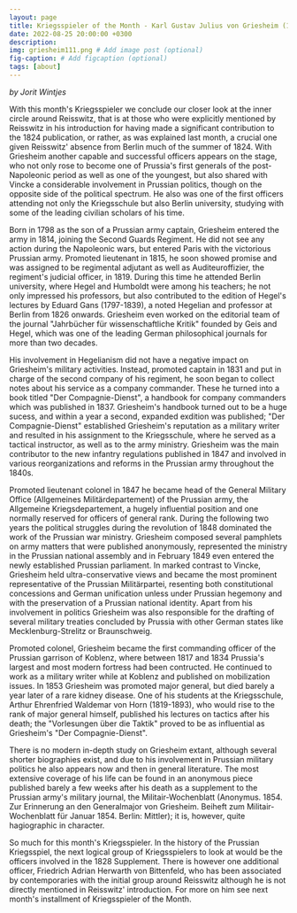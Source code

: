 ```yaml
---
layout: page
title: Kriegsspieler of the Month - Karl Gustav Julius von Griesheim (1798-1854)
date: 2022-08-25 20:00:00 +0300
description: 
img: griesheim111.png # Add image post (optional)
fig-caption: # Add figcaption (optional)
tags: [about]
---
```


*by Jorit Wintjes*



With this month's Kriegsspieler we conclude our closer look at the inner circle around Reisswitz, that is at those who were explicitly mentioned by Reisswitz in his introduction for having made a significant contribution to the 1824 publication, or rather, as was explained last month, a crucial one given Reisswitz' absence from Berlin much of the summer of 1824. With Griesheim another capable and successful officers appears on the stage, who not only rose to become one of Prussia's first generals of the post-Napoleonic period as well as one of the youngest, but also shared with Vincke a considerable involvement in Prussian politics, though on the opposite side of the political spectrum. He also was one of the first officers attending not only the Kriegsschule but also Berlin university, studying with some of the leading civilian scholars of his time.

Born in 1798 as the son of a Prussian army captain, Griesheim entered the army in 1814, joining the Second Guards Regiment. He did not see any action during the Napoleonic wars, but entered Paris with the victorious Prussian army. Promoted lieutenant in 1815, he soon showed promise and was assigned to be regimental adjutant as well as Auditeuroffizier, the regiment's judicial officer, in 1819. During this time he attended Berlin university, where Hegel and Humboldt were among his teachers; he not only impressed his professors, but also contributed to the edition of Hegel's lectures by Eduard Gans (1797-1839), a noted Hegelian and professor at Berlin from 1826 onwards. Griesheim even worked on the editorial team of the journal "Jahrbücher für wissenschaftliche Kritik" founded by Geis and Hegel, which was one of the leading German philosophical journals for more than two decades.

His involvement in Hegelianism did not have a negative impact on Griesheim's military activities. Instead, promoted captain in 1831 and put in charge of the second company of his regiment, he soon began to collect notes about his service as a company commander. These he turned into a book titled "Der Compagnie-Dienst", a handbook for company commanders which was published in 1837. Griesheim's handbook turned out to be a huge sucess, and within a year a second, expanded exdition was published; "Der Compagnie-Dienst" established Griesheim's reputation as a military writer and resulted in his assignment to the Kriegsschule, where he served as a tactical instructor, as well as to the army ministry. Griesheim was the main contributor to the new infantry regulations published in 1847 and involved in various reorganizations and reforms in the Prussian army throughout the 1840s.

Promoted lieutenant colonel in 1847 he became head of the General Military Office (Allgemeines Militärdepartement) of the Prussian army, the Allgemeine Kriegsdepartement, a hugely influential position and one normally reserved for officers of general rank. During the following two years the political struggles during the revolution of 1848 dominated the work of the Prussian war ministry. Griesheim composed several pamphlets on army matters that were published anonymously, represented the ministry in the Prussian national assembly and in February 1849 even entered the newly established Prussian parliament. In marked contrast to Vincke, Griesheim held ultra-conservative views and became the most prominent representative of the Prussian Militärpartei, resenting both constitutional concessions and German unification unless under Prussian hegemony and with the preservation of a Prussian national identity. Apart from his involvement in politics Griesheim was also responsible for the drafting of several military treaties concluded by Prussia with other German states like Mecklenburg-Strelitz or Braunschweig.

Promoted colonel, Griesheim became the first commanding officer of the Prussian garrison of Koblenz, where between 1817 and 1834 Prussia's largest and most modern fortress had been contructed. He continued to work as a military writer while at Koblenz and published on mobilization issues. In 1853 Griesheim was promoted major general, but died barely a year later of a rare kidney disease. One of his students at the Kriegsschule, Arthur Ehrenfried Waldemar von Horn (1819-1893), who would rise to the rank of major general himself, published his lectures on tactics after his death; the "Vorlesungen über die Taktik" proved to be as influential as Griesheim's "Der Compagnie-Dienst".

There is no modern in-depth study on Griesheim extant, although several shorter biographies exist, and due to his involvement in Prussian military politics he also appears now and then in general literature. The most extensive coverage of his life can be found in an anonymous piece published barely a few weeks after his death as a supplement to the Prussian army's military journal, the Militair-Wochenblatt (Anonymus. 1854. Zur Erinnerung an den Generalmajor von Griesheim. Beiheft zum Militair-Wochenblatt für Januar 1854. Berlin: Mittler); it is, however, quite hagiographic in character.

So much for this month's Kriegsspieler. In the history of the Prussian Kriegsspiel, the next logical group of Kriegsspielers to look at would be the officers involved in the 1828 Supplement. There is however one additional officer, Friedrich Adrian Herwarth von Bittenfeld, who has been associated by contemporaries with the initial group around Reisswitz although he is not directly mentioned in Reisswitz' introduction.  For more on him see next month's installment of Kriegsspieler of the Month.
